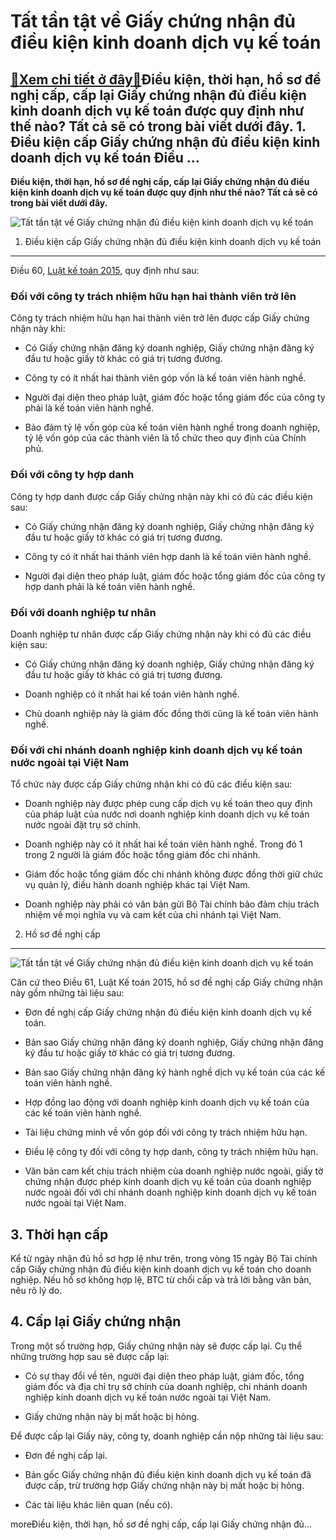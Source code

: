 Tất tần tật về Giấy chứng nhận đủ điều kiện kinh doanh dịch vụ kế toán
======================================================================

[:gift:Xem chi tiết ở đây:gift:](https://hddtvn.com/tat-tan-tat-ve-giay-chung-nhan-du-dieu-kien-kinh-doanh-dich-vu-ke-toan/)Điều kiện, thời hạn, hồ sơ đề nghị cấp, cấp lại Giấy chứng nhận đủ điều kiện kinh doanh dịch vụ kế toán được quy định như thế nào? Tất cả sẽ có trong bài viết dưới đây. 1. Điều kiện cấp Giấy chứng nhận đủ điều kiện kinh doanh dịch vụ kế toán Điều …
--------------------------------------------------------------------------------------------------------------------------------------------------------------------------------------------------------------------------------------------------------

**Điều kiện, thời hạn, hồ sơ đề nghị cấp, cấp lại Giấy chứng nhận đủ điều kiện kinh doanh dịch vụ kế toán được quy định như thế nào? Tất cả sẽ có trong bài viết dưới đây.**


![Tất tần tật về Giấy chứng nhận đủ điều kiện kinh doanh dịch vụ kế toán](https://hddtvn.com/wp-content/uploads/2021/01/glasses-calculator-tablet-white-neat-desk_1387-287.jpg "Tất tần tật về Giấy chứng nhận đủ điều kiện kinh doanh dịch vụ kế toán")


1. Điều kiện cấp Giấy chứng nhận đủ điều kiện kinh doanh dịch vụ kế toán
------------------------------------------------------------------------


Điều 60, [Luật kế toán 2015,](#) quy định như sau:


### Đối với công ty trách nhiệm hữu hạn hai thành viên trở lên


Công ty trách nhiệm hữu hạn hai thành viên trở lên được cấp Giấy chứng nhận này khi:




* Có Giấy chứng nhận đăng ký doanh nghiệp, Giấy chứng nhận đăng ký đầu tư hoặc giấy tờ khác có giá trị tương đương.

* Công ty có ít nhất hai thành viên góp vốn là kế toán viên hành nghề.

* Người đại diện theo pháp luật, giám đốc hoặc tổng giám đốc của công ty phải là kế toán viên hành nghề.

* Bảo đảm tỷ lệ vốn góp của kế toán viên hành nghề trong doanh nghiệp, tỷ lệ vốn góp của các thành viên là tổ chức theo quy định của Chính phủ.



### Đối với công ty hợp danh


Công ty hợp danh được cấp Giấy chứng nhận này khi có đủ các điều kiện sau:




* Có Giấy chứng nhận đăng ký doanh nghiệp, Giấy chứng nhận đăng ký đầu tư hoặc giấy tờ khác có giá trị tương đương.

* Công ty có ít nhất hai thành viên hợp danh là kế toán viên hành nghề.

* Người đại diện theo pháp luật, giám đốc hoặc tổng giám đốc của công ty hợp danh phải là kế toán viên hành nghề.



### Đối với doanh nghiệp tư nhân


Doanh nghiệp tư nhân được cấp Giấy chứng nhận này khi có đủ các điều kiện sau:




* Có Giấy chứng nhận đăng ký doanh nghiệp, Giấy chứng nhận đăng ký đầu tư hoặc giấy tờ khác có giá trị tương đương.

* Doanh nghiệp có ít nhất hai kế toán viên hành nghề.

* Chủ doanh nghiệp này là giám đốc đồng thời cũng là kế toán viên hành nghề.



### Đối với chi nhánh doanh nghiệp kinh doanh dịch vụ kế toán nước ngoài tại Việt Nam


Tổ chức này được cấp Giấy chứng nhận khi có đủ các điều kiện sau:




* Doanh nghiệp này được phép cung cấp dịch vụ kế toán theo quy định của pháp luật của nước nơi doanh nghiệp kinh doanh dịch vụ kế toán nước ngoài đặt trụ sở chính.

* Doanh nghiệp này có ít nhất hai kế toán viên hành nghề. Trong đó 1 trong 2 người là giám đốc hoặc tổng giám đốc chi nhánh.

* Giám đốc hoặc tổng giám đốc chi nhánh không được đồng thời giữ chức vụ quản lý, điều hành doanh nghiệp khác tại Việt Nam.

* Doanh nghiệp này phải có văn bản gửi Bộ Tài chính bảo đảm chịu trách nhiệm về mọi nghĩa vụ và cam kết của chi nhánh tại Việt Nam.



2. Hồ sơ đề nghị cấp
--------------------


![Tất tần tật về Giấy chứng nhận đủ điều kiện kinh doanh dịch vụ kế toán](https://hddtvn.com/wp-content/uploads/2021/01/closeup-person-holding-bills-calculating-them_1262-16057.jpg "Tất tần tật về Giấy chứng nhận đủ điều kiện kinh doanh dịch vụ kế toán")


Căn cứ theo Điều 61, Luật Kế toán 2015, hồ sơ đề nghị cấp Giấy chứng nhận này gồm những tài liệu sau:




* Đơn đề nghị cấp Giấy chứng nhận đủ điều kiện kinh doanh dịch vụ kế toán.

* Bản sao Giấy chứng nhận đăng ký doanh nghiệp, Giấy chứng nhận đăng ký đầu tư hoặc giấy tờ khác có giá trị tương đương.

* Bản sao Giấy chứng nhận đăng ký hành nghề dịch vụ kế toán của các kế toán viên hành nghề.

* Hợp đồng lao động với doanh nghiệp kinh doanh dịch vụ kế toán của các kế toán viên hành nghề.

* Tài liệu chứng minh về vốn góp đối với công ty trách nhiệm hữu hạn.

* Điều lệ công ty đối với công ty hợp danh, công ty trách nhiệm hữu hạn.

* Văn bản cam kết chịu trách nhiệm của doanh nghiệp nước ngoài, giấy tờ chứng nhận được phép kinh doanh dịch vụ kế toán của doanh nghiệp nước ngoài đối với chi nhánh doanh nghiệp kinh doanh dịch vụ kế toán nước ngoài tại Việt Nam.



**3. Thời hạn cấp**
-------------------


Kể từ ngày nhận đủ hồ sơ hợp lệ như trên, trong vòng 15 ngày Bộ Tài chính cấp Giấy chứng nhận đủ điều kiện kinh doanh dịch vụ kế toán cho doanh nghiệp. Nếu hồ sơ không hợp lệ, BTC từ chối cấp và trả lời bằng văn bản, nêu rõ lý do.


**4. Cấp lại Giấy chứng nhận**
------------------------------


Trong một số trường hợp, Giấy chứng nhận này sẽ được cấp lại. Cụ thể những trường hợp sau sẽ được cấp lại:




* Có sự thay đổi về tên, người đại diện theo pháp luật, giám đốc, tổng giám đốc và địa chỉ trụ sở chính của doanh nghiệp, chi nhánh doanh nghiệp kinh doanh dịch vụ kế toán nước ngoài tại Việt Nam.

* Giấy chứng nhận này bị mất hoặc bị hỏng.



Để được cấp lại Giấy này, công ty, doanh nghiệp cần nộp những tài liệu sau:




* Đơn đề nghị cấp lại.

* Bản gốc Giấy chứng nhận đủ điều kiện kinh doanh dịch vụ kế toán đã được cấp, trừ trường hợp Giấy chứng nhận này bị mất hoặc bị hỏng.

* Các tài liệu khác liên quan (nếu có).



moreĐiều kiện, thời hạn, hồ sơ đề nghị cấp, cấp lại Giấy chứng nhận đủ…

